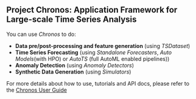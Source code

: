 ## Project Chronos: Application Framework for Large-scale Time Series Analysis

You can use _Chronos_ to do:

- **Data pre/post-processing and feature generation** (using _TSDataset_)
- **Time Series Forecasting** (using _Standalone Forecasters_, _Auto Models_(with HPO) or _AutoTS_ (full AutoML enabled pipelines))
- **Anomaly Detection** (using _Anomaly Detectors_)
- **Synthetic Data Generation** (using _Simulators_)

For more details about how to use, tutorials and API docs, please refer to the [Chronos User Guide](https://bigdl.readthedocs.io/en/latest/doc/Chronos/Overview/chronos.html) 
